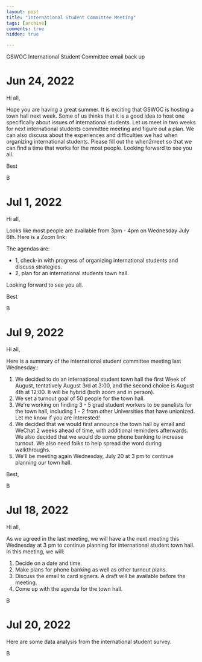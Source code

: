 ```yaml
---
layout: post
title: "International Student Committee Meeting"
tags: [archive]
comments: true
hidden: true

---
```

GSWOC International Student Committee email back up
# Jun 24, 2022
Hi all,

Hope you are having a great summer. It is exciting that GSWOC is hosting a town hall next week. Some of us thinks that it is a good idea to host one specifically about issues of international students. Let us meet in two weeks for next international students committee meeting and figure out a plan. We can also discuss about the experiences and difficulties we had when organizing international students. Please fill out the when2meet so that we can find a time that works for the most people. Looking forward to see you all.

Best

B

# Jul 1, 2022

Hi all,

Looks like most people are available from 3pm - 4pm on Wednesday July 6th. Here is a Zoom link:

The agendas are:
* 1, check-in with progress of organizing international students and discuss strategies. 
* 2, plan for an international students town hall.

Looking forward to see you all.

Best

B

# Jul 9, 2022

Hi all, 

Here is a summary of the international student committee meeting last Wednesday.:
1. We decided to do an international student town hall the first Week of August, tentatively August 3rd at 3:00, and the second choice is August 4th at 12:00. It will be hybrid (both zoom and in person). 
2. We set a turnout goal of 50 people for the town hall.
3. We're working on finding 3 - 5 grad student workers to be panelists for the town hall, including 1 - 2 from other Universities that have unionized. Let me know if you are interested!
4. We decided that we would first announce the town hall by email and WeChat 2 weeks ahead of time, with additional reminders afterwards. We also decided that we would do some phone banking to increase turnout. We also need folks to help spread the word during walkthroughs.
5. We'll be meeting again Wednesday, July 20 at 3 pm to continue planning our town hall.

Best,

B

# Jul 18, 2022

Hi all,

As we agreed in the last meeting, we will have a the next meeting this Wednesday at 3 pm to continue planning for international student town hall. In this meeting, we will:
1. Decide on a date and time.
2. Make plans for phone banking as well as other turnout plans.
3. Discuss the email to card signers. A draft will be available before the meeting.
4. Come up with the agenda for the town hall.

B

# Jul 20, 2022

Here are some data analysis from the international student survey.

B